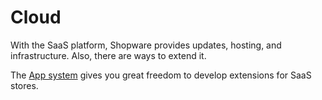 # Cloud

With the SaaS platform, Shopware provides updates, hosting, and infrastructure. Also, there are ways to extend it.

The [App system](../concepts/extensions/apps-concept.md) gives you great freedom to develop extensions for SaaS stores.
